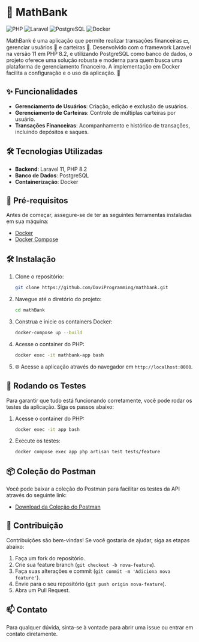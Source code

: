 # 🏦 MathBank 

![PHP](https://img.shields.io/badge/PHP-8.2-blue.svg)
![Laravel](https://img.shields.io/badge/Laravel-11.x-orange.svg)
![PostgreSQL](https://img.shields.io/badge/PostgreSQL-15.x-black.svg)
![Docker](https://img.shields.io/badge/Docker-20.x-brightgreen.svg)

MathBank é uma aplicação que permite realizar transações financeiras 💵, gerenciar usuários 👥 e carteiras 💼. Desenvolvido com o framework Laravel na versão 11 em PHP 8.2, e utilizando PostgreSQL como banco de dados, o projeto oferece uma solução robusta e moderna para quem busca uma plataforma de gerenciamento financeiro. A implementação em Docker facilita a configuração e o uso da aplicação. 🚀

## ✨ Funcionalidades 

- **Gerenciamento de Usuários**: Criação, edição e exclusão de usuários.
- **Gerenciamento de Carteiras**: Controle de múltiplas carteiras por usuário.
- **Transações Financeiras**: Acompanhamento e histórico de transações, incluindo depósitos e saques.

## 🛠️ Tecnologias Utilizadas 

- **Backend**: Laravel 11, PHP 8.2
- **Banco de Dados**: PostgreSQL
- **Containerização**: Docker

## 🔧 Pré-requisitos 

Antes de começar, assegure-se de ter as seguintes ferramentas instaladas em sua máquina:

- [Docker](https://www.docker.com/get-started)
- [Docker Compose](https://docs.docker.com/compose/)

## 🛠️ Instalação 

1. Clone o repositório:
    ```bash
   git clone https://github.com/DaviProgramming/mathbank.git
    ```
2. Navegue até o diretório do projeto:

   ```bash
   cd mathBank
   ```

3. Construa e inicie os containers Docker:

   ```bash
   docker-compose up --build
   ```

4. Acesse o container do PHP:

   ```bash
   docker exec -it mathbank-app bash
   ```

5. 🌐 Acesse a aplicação através do navegador em `http://localhost:8000`. 

## 🧪 Rodando os Testes 

Para garantir que tudo está funcionando corretamente, você pode rodar os testes da aplicação. Siga os passos abaixo:

1. Acesse o container do PHP:
   ```bash
   docker exec -it app bash
   ```

2. Execute os testes:
   ```bash
   docker compose exec app php artisan test tests/feature
   ```

## 📦 Coleção do Postman

Você pode baixar a coleção do Postman para facilitar os testes da API através do seguinte link:

- [Download da Coleção do Postman](https://drive.google.com/file/d/1ipJDzjiC8hkOyTwWw3SnIbbMXlXqC_In/view?usp=sharing)

## 🤝 Contribuição 

Contribuições são bem-vindas! Se você gostaria de ajudar, siga as etapas abaixo:

1. Faça um fork do repositório.
2. Crie sua feature branch (`git checkout -b nova-feature`).
3. Faça suas alterações e commit (`git commit -m 'Adiciona nova feature'`).
4. Envie para o seu repositório (`git push origin nova-feature`).
5. Abra um Pull Request.

## 📫 Contato 

Para qualquer dúvida, sinta-se à vontade para abrir uma issue ou entrar em contato diretamente.
